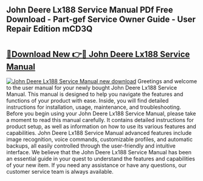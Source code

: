 ## John Deere Lx188 Service Manual PDf Free Download - Part-gef Service Owner Guide - User Repair Edition mCD3Q

# <h2><a href="http://bc39051.oget.top/?id=John+Deere+Lx188+Service+Manual">🔗Download New 👉🔴 John Deere Lx188 Service Manual</a></h2>

[![John Deere Lx188 Service Manual new download](https://i.imgur.com/5g1atiW.png)](http://bc39051.oget.top/?id=John+Deere+Lx188+Service+Manual)
Greetings and welcome to the user manual for your newly bought John Deere Lx188 Service Manual. This manual is designed to help you navigate the features and functions of your product with ease. Inside, you will find detailed instructions for installation, usage, maintenance, and troubleshooting. Before you begin using your John Deere Lx188 Service Manual, please take a moment to read this manual carefully. It contains detailed instructions for product setup, as well as information on how to use its various features and capabilities. John Deere Lx188 Service Manual advanced features include image recognition, voice commands, customizable profiles, and automatic backups, all easily controlled through the user-friendly and intuitive interface. We believe that the John Deere Lx188 Service Manual has been an essential guide in your quest to understand the features and capabilities of your new item. If you need any assistance or have any questions, our customer service team is always available.

